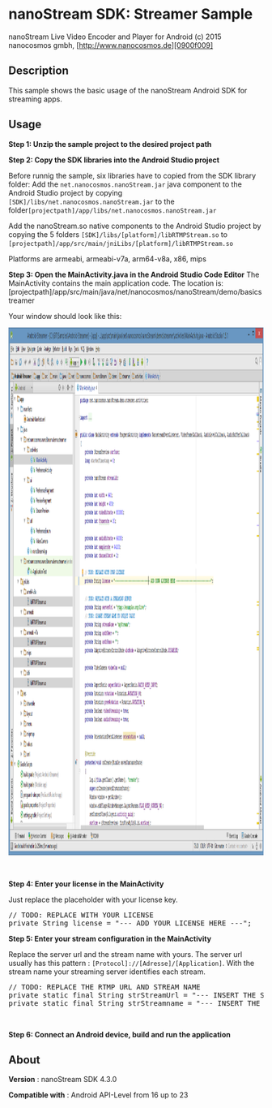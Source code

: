 # nanoStream SDK: Streamer Sample

nanoStream Live Video Encoder and Player for Android
(c) 2015 nanocosmos gmbh, [http://www.nanocosmos.de][0900f009]



## Description

This sample shows the basic usage of the nanoStream Android SDK for streaming apps.

## Usage

**Step 1: Unzip the sample project to the desired project path**

**Step 2: Copy the SDK libraries into the Android Studio project**

Before runnig the sample, six libraries have to copied from the SDK library folder:
Add the ``net.nanocosmos.nanoStream.jar`` java component to the Android Studio project by copying ``[SDK]/libs/net.nanocosmos.nanoStream.jar`` to the folder``[projectpath]/app/libs/net.nanocosmos.nanoStream.jar``

Add the nanoStream.so native components to the Android Studio project by copying the 5 folders ``[SDK]/libs/[platform]/libRTMPStream.so`` to
``[projectpath]/app/src/main/jniLibs/[platform]/libRTMPStream.so``

Platforms are armeabi, armeabi-v7a, arm64-v8a, x86, mips

**Step 3: Open the MainActivity.java in the Android Studio Code Editor**
The MainActivity contains the main application code. The location is:
[projectpath]/app/src/main/java/net/nanocosmos/nanoStream/demo/basicstreamer

Your window should look like this:

<img class="alignnone wp-image-426 size-full" src="img/android_sample_streamer_studio.png" alt="Git-Android-Streamer" width="1544" height="1040" />

&nbsp;

**Step 4: Enter your license in the MainActivity**

Just replace the placeholder with your license key.
<pre class="lang:default decode:true">// TODO: REPLACE WITH YOUR LICENSE
private String license = "--- ADD YOUR LICENSE HERE ---";</pre>
**Step 5: Enter your stream configuration in the MainActivity**

Replace the server url and the stream name with yours.
The server url usually has this pattern : `[Protocol]://[Adresse]/[Application]`.
With the stream name your streaming server identifies each stream.
<pre class="lang:default decode:true ">// TODO: REPLACE THE RTMP URL AND STREAM NAME
private static final String strStreamUrl = "--- INSERT THE STREAMING SERVER URL ---";
private static final String strStreamname = "--- INSERT THE STREAM NAME OR FILE NAME ---";</pre>
&nbsp;

**Step 6: Connect an Android device, build and run the application**

## About

**Version** : nanoStream SDK 4.3.0

**Compatible with** : Android API-Level from 16 up to 23


  [0900f009]: http://www.nanocosmos.de "nanocosmos Website"
